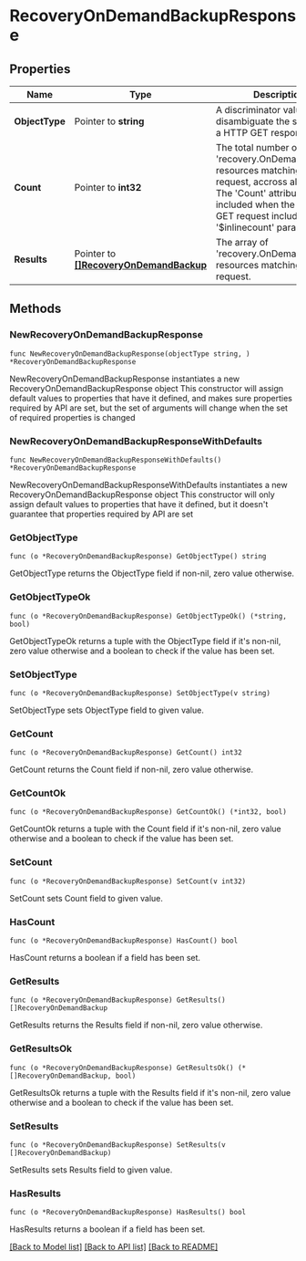 # RecoveryOnDemandBackupResponse

## Properties

Name | Type | Description | Notes
------------ | ------------- | ------------- | -------------
**ObjectType** | Pointer to **string** | A discriminator value to disambiguate the schema of a HTTP GET response body. | 
**Count** | Pointer to **int32** | The total number of &#39;recovery.OnDemandBackup&#39; resources matching the request, accross all pages. The &#39;Count&#39; attribute is included when the HTTP GET request includes the &#39;$inlinecount&#39; parameter. | [optional] 
**Results** | Pointer to [**[]RecoveryOnDemandBackup**](recovery.OnDemandBackup.md) | The array of &#39;recovery.OnDemandBackup&#39; resources matching the request. | [optional] 

## Methods

### NewRecoveryOnDemandBackupResponse

`func NewRecoveryOnDemandBackupResponse(objectType string, ) *RecoveryOnDemandBackupResponse`

NewRecoveryOnDemandBackupResponse instantiates a new RecoveryOnDemandBackupResponse object
This constructor will assign default values to properties that have it defined,
and makes sure properties required by API are set, but the set of arguments
will change when the set of required properties is changed

### NewRecoveryOnDemandBackupResponseWithDefaults

`func NewRecoveryOnDemandBackupResponseWithDefaults() *RecoveryOnDemandBackupResponse`

NewRecoveryOnDemandBackupResponseWithDefaults instantiates a new RecoveryOnDemandBackupResponse object
This constructor will only assign default values to properties that have it defined,
but it doesn't guarantee that properties required by API are set

### GetObjectType

`func (o *RecoveryOnDemandBackupResponse) GetObjectType() string`

GetObjectType returns the ObjectType field if non-nil, zero value otherwise.

### GetObjectTypeOk

`func (o *RecoveryOnDemandBackupResponse) GetObjectTypeOk() (*string, bool)`

GetObjectTypeOk returns a tuple with the ObjectType field if it's non-nil, zero value otherwise
and a boolean to check if the value has been set.

### SetObjectType

`func (o *RecoveryOnDemandBackupResponse) SetObjectType(v string)`

SetObjectType sets ObjectType field to given value.


### GetCount

`func (o *RecoveryOnDemandBackupResponse) GetCount() int32`

GetCount returns the Count field if non-nil, zero value otherwise.

### GetCountOk

`func (o *RecoveryOnDemandBackupResponse) GetCountOk() (*int32, bool)`

GetCountOk returns a tuple with the Count field if it's non-nil, zero value otherwise
and a boolean to check if the value has been set.

### SetCount

`func (o *RecoveryOnDemandBackupResponse) SetCount(v int32)`

SetCount sets Count field to given value.

### HasCount

`func (o *RecoveryOnDemandBackupResponse) HasCount() bool`

HasCount returns a boolean if a field has been set.

### GetResults

`func (o *RecoveryOnDemandBackupResponse) GetResults() []RecoveryOnDemandBackup`

GetResults returns the Results field if non-nil, zero value otherwise.

### GetResultsOk

`func (o *RecoveryOnDemandBackupResponse) GetResultsOk() (*[]RecoveryOnDemandBackup, bool)`

GetResultsOk returns a tuple with the Results field if it's non-nil, zero value otherwise
and a boolean to check if the value has been set.

### SetResults

`func (o *RecoveryOnDemandBackupResponse) SetResults(v []RecoveryOnDemandBackup)`

SetResults sets Results field to given value.

### HasResults

`func (o *RecoveryOnDemandBackupResponse) HasResults() bool`

HasResults returns a boolean if a field has been set.


[[Back to Model list]](../README.md#documentation-for-models) [[Back to API list]](../README.md#documentation-for-api-endpoints) [[Back to README]](../README.md)


